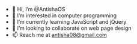 - 👋 Hi, I’m @AntishaOS
- 👀 I’m interested in computer programming
- 🌱 I’m currently learning JavaScript and jQuery
- 💞️ I’m looking to collaborate on web page design
- 📫 Reach me at antisha08@gmail.com

<!---
AntishaOS/AntishaOS is a ✨ special ✨ repository because its `README.md` (this file) appears on your GitHub profile.
You can click the Preview link to take a look at your changes.
--->
